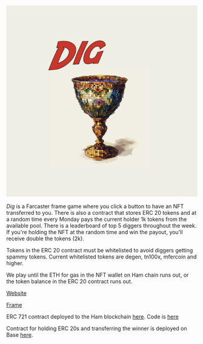 ![Dig](./public/digNFT.png)

*Dig* is a Farcaster frame game where you click a button to have an NFT transferred to you. There is also a contract that stores ERC 20 tokens and at a random time every Monday pays the current holder 1k tokens from the available pool. There is a leaderboard of top 5 diggers throughout the week. If you're holding the NFT at the random time and win the payout, you'll receive double the tokens (2k).

Tokens in the ERC 20 contract must be whitelisted to avoid diggers getting spammy tokens. Current whitelisted tokens are degen, tn100x, mfercoin and higher.

We play until the ETH for gas in the NFT wallet on Ham chain runs out, or the token balance in the ERC 20 contract runs out.

[Website](https://www.dig.bingo)

[Frame](https://warpcast.com/sean07.eth/0x6dd8a5a4)

ERC 721 contract deployed to the Ham blockchain [here](https://explorer.ham.fun/address/0x142407b2D618f7DA94bE2194f426B532f3405949). Code is [here](./contracts/dig.sol)

Contract for holding ERC 20s and transferring the winner is deployed on Base [here](https://basescan.org/address/0x156c132c93ce88bbab04313ef456f093d6957409).